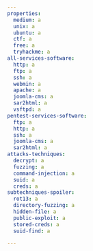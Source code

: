 ```yaml
---
properties:
  medium: a
  unix: a
  ubuntu: a
  ctf: a
  free: a
  tryhackme: a
all-services-software:
  http: a
  ftp: a
  ssh: a
  webmin: a
  apache: a
  joomla-cms: a
  sar2html: a
  vsftpd: a
pentest-services-software:
  ftp: a
  http: a
  ssh: a
  joomla-cms: a
  sar2html: a
attacks-techniques:
  decrypt: a
  fuzzing: a
  command-injection: a
  suid: a
  creds: a
subtechniques-spoiler:
  rot13: a
  directory-fuzzing: a
  hidden-file: a
  public-exploit: a
  stored-creds: a
  suid-find: a

---
```

